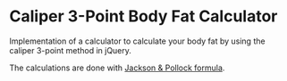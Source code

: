 # Caliper 3-Point Body Fat Calculator
Implementation of a calculator to calculate your body fat by using the caliper 3-point method in jQuery. 

The calculations are done with [Jackson & Pollock formula](https://de.wikipedia.org/wiki/Calipometrie).

